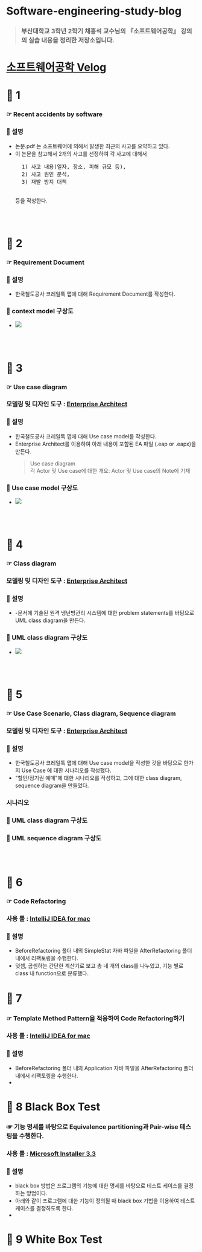 # Software-engineering-study-blog
> ### 부산대학교 3학년 2학기 채흥석 교수님의 『소프트웨어공학』 강의의 실습 내용을 정리한 저장소입니다.
# [소프트웨어공학 Velog](https://velog.io/@diduya/series/%EC%86%8C%ED%94%84%ED%8A%B8%EC%9B%A8%EC%96%B4-%EA%B3%B5%ED%95%99)
# 📁 1 
### ☞ Recent accidents by software
### 📌 설명
- 논문.pdf 는 소프트웨어에 의해서 발생한 최근의 사고를 요약하고 있다. 
- 이 논문을 참고해서 2개의 사고를 선정하여 각 사고에 대해서 
    <pre>
    1) 사고 내용(일자, 장소, 피해 규모 등), 
    2) 사고 원인 분석, 
    3) 재발 방지 대책 
    </pre>
    등을 작성한다.

<br><br>

# 📁 2 
### ☞ Requirement Document
### 📌 설명
- 한국철도공사 코레일톡 앱에 대해 Requirement Document를 작성한다.

### 🎨 context model 구상도
- <img src="2/구상도.jpg" >
<br><br>

# 📁 3 
### ☞ Use case diagram 
### 모델링 및 디자인 도구 : [Enterprise Architect](https://sparxsystems.com/)
### 📌 설명
- 한국철도공사 코레일톡 앱에 대해 Use case model를 작성한다.
- Enterprise Architect를 이용하여 아래 내용이 포함된 EA 파일 (.eap or .eapx)을 만든다.
    >  Use case diagram <br>
    > 각 Actor 및 Use case에 대한 개요: Actor 및 Use case의 Note에 기재
### 🎨 Use case model 구상도
- <img src="3/구상도.png" >

<br><br>

# 📁 4 
### ☞ Class diagram
### 모델링 및 디자인 도구 : [Enterprise Architect](https://sparxsystems.com/)
### 📌 설명
- -문서에 기술된 원격 냉난방관리 시스템에 대한 problem statements를 바탕으로 UML class diagram을 만든다.

### 🎨 UML class diagram 구상도
- <img src="4/구상도.jpg" >

<br><br>

# 📁 5
### ☞ Use Case Scenario, Class diagram, Sequence diagram
### 모델링 및 디자인 도구 : [Enterprise Architect](https://sparxsystems.com/)
### 📌 설명
-  한국철도공사 코레일톡 앱에 대해 Use case model을 작성한 것을 바탕으로 한가지 Use Case 에 대한 시나리오를 작성했다.
-  "할인/정기권 예매"에 대한 시나리오를 작성하고, 그에 대한 class diagram, sequence diagram을 만들었다.

### 시나리오

### 🎨 UML class diagram 구상도

### 🎨 UML sequence diagram 구상도

<br><br>

# 📁 6
### ☞ Code Refactoring
### 사용 툴 : [IntelliJ IDEA for mac](https://www.jetbrains.com/ko-kr/idea/download/#section=mac)

### 📌 설명
- BeforeRefactoring 폴더 내의 SimpleStat 자바 파일을 AfterRefactoring 폴더 내에서 리팩토링을 수행한다.
- 덧셈, 곱셈하는 간단한 계산기로 보고 총 네 개의 class를 나누었고, 기능 별로 class 내 function으로 분류했다. 

# 📁 7
### ☞ Template Method Pattern을 적용하여 Code Refactoring하기
### 사용 툴 : [IntelliJ IDEA for mac](https://www.jetbrains.com/ko-kr/idea/download/#section=mac)

### 📌 설명
- BeforeRefactoring 폴더 내의 Application 자바 파일을 AfterRefactoring 폴더 내에서 리팩토링을 수행한다.
- 


# 📁 8 Black Box Test
### ☞ 기능 명세를 바탕으로 Equivalence partitioning과 Pair-wise 테스팅을 수행한다.
### 사용 툴 : [Microsoft Installer 3.3]()

### 📌 설명
- black box 방법은 프로그램의 기능에 대한 명세를 바탕으로 테스트 케이스를 결정하는 방법이다.
- 아래와 같이 프로그램에 대한 기능이 정의될 때 black box 기법을 이용하여 테스트 케이스를 결정하도록 한다.
- 
# 📁 9 White Box Test
